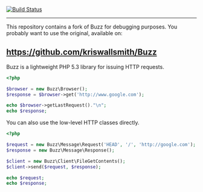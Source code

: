 [![Build Status](https://secure.travis-ci.org/FGM/Buzz.png?branch=master)](http://travis-ci.org/FGM/Buzz)

-------------------------------------------------------------------------------
This repository contains a fork of Buzz for debugging purposes. You probably
want to use the original, available on:

  https://github.com/kriswallsmith/Buzz
-------------------------------------------------------------------------------

Buzz is a lightweight PHP 5.3 library for issuing HTTP requests.


```php
<?php

$browser = new Buzz\Browser();
$response = $browser->get('http://www.google.com');

echo $browser->getLastRequest()."\n";
echo $response;
```

You can also use the low-level HTTP classes directly.

```php
<?php

$request = new Buzz\Message\Request('HEAD', '/', 'http://google.com');
$response = new Buzz\Message\Response();

$client = new Buzz\Client\FileGetContents();
$client->send($request, $response);

echo $request;
echo $response;
```
